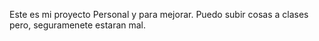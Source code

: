 Este es mi proyecto Personal y para mejorar. Puedo subir cosas a clases pero, seguramenete estaran mal.  

